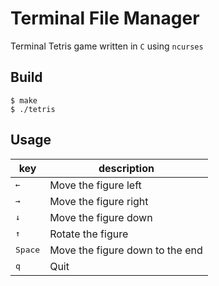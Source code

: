 # Terminal File Manager 
Terminal Tetris game written in `C` using `ncurses`

## Build 

```console
$ make 
$ ./tetris
```

## Usage 

| key                                                 | description        |
|-----------------------------------------------------|--------------------|
| <kbd>&#8592;</kbd> | Move the figure left |
| <kbd>&#8594;</kbd> | Move the figure right |
| <kbd>&#8595;</kbd> | Move the figure down |
| <kbd>&#8593;</kbd> | Rotate the figure |
| <kbd>Space</kbd> | Move the figure down to the end |
| <kbd>q</kbd>                                      | Quit               |

